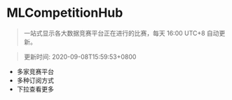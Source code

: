 # MLCompetitionHub

> 一站式显示各大数据竞赛平台正在进行的比赛，每天 16:00 UTC+8 自动更新。
  
> 更新时间: 2020-09-08T15:59:53+0800 

* 多家竞赛平台
* 多种订阅方式
* 下拉查看更多